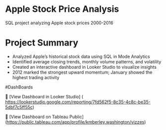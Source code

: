# Apple Stock Price Analysis
SQL project analyzing Apple stock prices 2000-2016

# Project Summary 

- Analyzed Apple’s historical stock data using SQL in Mode Analytics
- Identified average closing trends, monthly volume patterns, and volatility
- Created an interactive dashboard in Looker Studio to visualize insights
- 2012 marked the strongest upward momentum; January showed the highest trading activity

#DashBoards

🔗 [View Dashboard in Looker Studio] ( https://lookerstudio.google.com/reporting/7fd562f5-8c35-4c8c-be35-5dbf7c5ff55c)

🔗 [View Dashboard on Tableau Public] (https://public.tableau.com/app/profile/kmberley.washington/vizzes)

